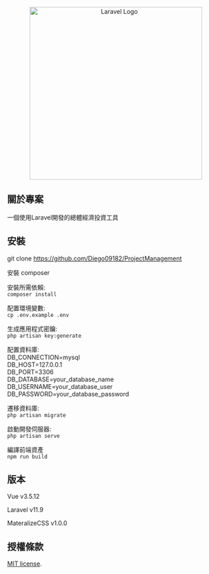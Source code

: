 <p align="center"><a href="https://laravel.com" target="_blank"><img src="https://raw.githubusercontent.com/laravel/art/master/logo-lockup/5%20SVG/2%20CMYK/1%20Full%20Color/laravel-logolockup-cmyk-red.svg" width="400" alt="Laravel Logo"></a></p>

## 關於專案

一個使用Laravel開發的總體經濟投資工具

## 安裝

git clone https://github.com/Diego09182/ProjectManagement

安裝 composer

安裝所需依賴:  
`composer install`

配置環境變數:  
`cp .env.example .env`

生成應用程式密鑰:  
`php artisan key:generate`

配置資料庫:  
DB_CONNECTION=mysql  
DB_HOST=127.0.0.1  
DB_PORT=3306  
DB_DATABASE=your_database_name  
DB_USERNAME=your_database_user  
DB_PASSWORD=your_database_password  

遷移資料庫:  
`php artisan migrate`

啟動開發伺服器:  
`php artisan serve`

編譯前端資產  
`npm run build`

## 版本

Vue             v3.5.12

Laravel         v11.9

MateralizeCSS   v1.0.0

## 授權條款

[MIT license](https://opensource.org/licenses/MIT).
